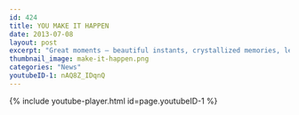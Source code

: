 ```yaml
---
id: 424
title: YOU MAKE IT HAPPEN
date: 2013-07-08
layout: post
excerpt: "Great moments — beautiful instants, crystallized memories, learning, growth — don't just happen. You make it happen."
thumbnail_image: make-it-happen.png
categories: "News"
youtubeID-1: nAQ8Z_IDqnQ
---
```

{% include youtube-player.html id=page.youtubeID-1 %}
